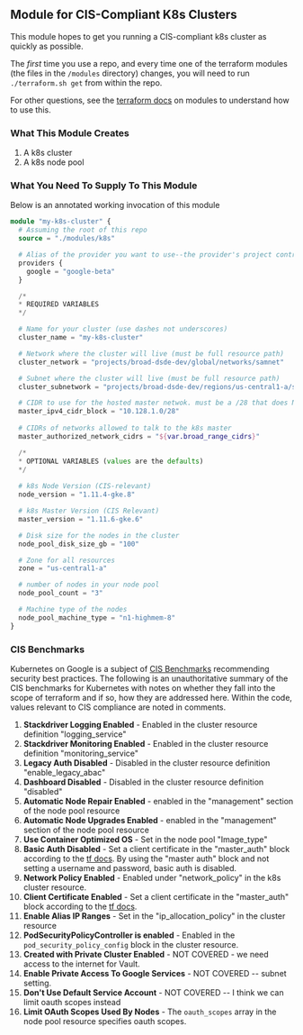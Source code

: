 ## Module for CIS-Compliant K8s Clusters

This module hopes to get you running a CIS-compliant k8s cluster as
quickly as possible. 

The _first_ time you use a repo, and every time one of the terraform
modules (the files in the `/modules` directory) changes, you will need
to run `./terraform.sh get` from within the repo.

For other questions, see the [terraform docs](https://www.terraform.io/docs/modules/index.html) on modules
to understand how to use this.

### What This Module Creates

1. A k8s cluster
2. A k8s node pool

### What You Need To Supply To This Module

Below is an annotated working invocation of this module

```terraform
module "my-k8s-cluster" {
  # Assuming the root of this repo
  source = "./modules/k8s"

  # Alias of the provider you want to use--the provider's project controls the resource project
  providers {
    google = "google-beta"
  }

  /*
  * REQUIRED VARIABLES
  */

  # Name for your cluster (use dashes not underscores)
  cluster_name = "my-k8s-cluster"

  # Network where the cluster will live (must be full resource path)
  cluster_network = "projects/broad-dsde-dev/global/networks/samnet"

  # Subnet where the cluster will live (must be full resource path)
  cluster_subnetwork = "projects/broad-dsde-dev/regions/us-central1-a/subnetworks/samnet/sam-subnet"

  # CIDR to use for the hosted master netwok. must be a /28 that does NOT overlap with the network k8s is on
  master_ipv4_cidr_block = "10.128.1.0/28"
  
  # CIDRs of networks allowed to talk to the k8s master
  master_authorized_network_cidrs = "${var.broad_range_cidrs}"

  /*
  * OPTIONAL VARIABLES (values are the defaults)
  */
  
  # k8s Node Version (CIS-relevant)
  node_version = "1.11.4-gke.8"

  # k8s Master Version (CIS Relevant)
  master_version = "1.11.6-gke.6"

  # Disk size for the nodes in the cluster
  node_pool_disk_size_gb = "100"

  # Zone for all resources
  zone = "us-central1-a"

  # number of nodes in your node pool
  node_pool_count = "3"

  # Machine type of the nodes
  node_pool_machine_type = "n1-highmem-8"
}
```

### CIS Benchmarks

Kubernetes on Google is a subject of [CIS Benchmarks](https://learn.cisecurity.org/benchmarks)
recommending security best practices. The following is an unauthoritative
summary of the CIS benchmarks for Kubernetes with notes on whether they fall
into the scope of terraform and if so, how they  are addressed here. Within 
the code, values relevant to CIS compliance are noted in comments.

1. **Stackdriver Logging Enabled** - Enabled in the cluster resource definition "logging_service"
1. **Stackdriver Monitoring Enabled** - Enabled in the cluster resource definition "monitoring_service"
1. **Legacy Auth Disabled** - Disabled in the cluster resource definition "enable_legacy_abac"
1. **Dashboard Disabled** - Disabled in the cluster resource definition "disabled"
1. **Automatic Node Repair Enabled** - enabled in the "management" section of the node pool resource 
1. **Automatic Node Upgrades Enabled** - enabled in the "management" section of the node pool resource 
1. **Use Container Optimized OS** - Set in the node pool "Image_type"
1. **Basic Auth Disabled** - Set a client certificate in the "master_auth" block according to the [tf docs](https://www.terraform.io/docs/providers/google/r/container_cluster.html#master_auth). By using the "master auth" block and not setting a username and password, basic auth is disabled.
1. **Network Policy Enabled** - Enabled under "network_policy" in the k8s cluster resource.
1. **Client Certificate Enabled** - Set a client certificate in the "master_auth" block according to the [tf docs](https://www.terraform.io/docs/providers/google/r/container_cluster.html#master_auth).
1. **Enable Alias IP Ranges** - Set in the "ip_allocation_policy" in the cluster resource
1. **PodSecurityPolicyController is enabled** - Enabled in the `pod_security_policy_config` block in the cluster resource.
1. **Created with Private Cluster Enabled** - NOT COVERED - we need access to the internet for Vault.
1. **Enable Private Access To Google Services** - NOT COVERED -- subnet setting.
1. **Don't Use Default Service Account** - NOT COVERED -- I think we can limit oauth scopes instead
1. **Limit OAuth Scopes Used By Nodes** - The `oauth_scopes` array in the node pool resource specifies oauth scopes.
